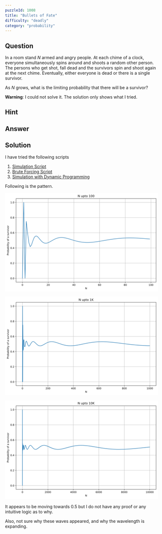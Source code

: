 ```yaml
---
puzzleId: 1008
title: "Bullets of Fate"
difficulty: "deadly"
category: "probability"
---
```


## Question

In a room stand $N$ armed and angry people. At each chime of a clock, everyone simultaneously spins around and shoots a random other person. The persons who get shot, fall dead and the survivors spin and shoot again at the next chime. Eventually, either everyone is dead or there is a single survivor.

As $N$ grows, what is the limiting probability that there will be a survivor?

**Warning**: I could not solve it. The solution only shows what I tried.

## Hint


## Answer


## Solution


I have tried the following scripts

1. [Simulation Script](https://colab.research.google.com/gist/varun-seth/3bb3e08571d2b5ff4e3348ebb9ea5f4b/puzzle_1008_rdd_sim.ipynb#sandboxMode=true)
2. [Brute Forcing Script](https://colab.research.google.com/gist/varun-seth/c57ed32726bf7492daa9dea375398c09/puzzle_1008_rdd_exact.ipynb#sandboxMode=true)
3. [Simulation with Dynamic Programming](https://colab.research.google.com/gist/varun-seth/1b5c9f181e9f61850714af51d1737153/puzzle_1008_rdr_sim_dynamic.ipynb#sandboxMode=true)

Following is the pattern.


![plot1](1008_plot1.svg)

![plot1](1008_plot2.svg)

![plot1](1008_plot3.svg)


It appears to be moving towards 0.5 but I do not have any proof or any intuitive logic as to why.

Also, not sure why these waves appeared, and why the wavelength is expanding.
